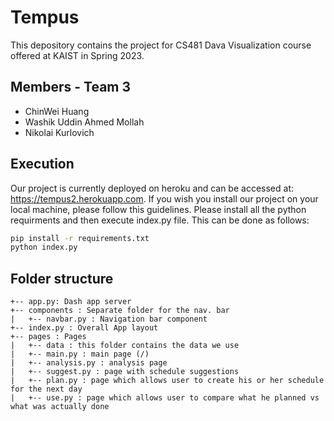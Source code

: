 # Tempus

This depository contains the project for CS481 Dava Visualization course offered at KAIST in Spring 2023.

## Members - Team 3
- ChinWei Huang
- Washik Uddin Ahmed Mollah
- Nikolai Kurlovich

## Execution
Our project is currently deployed on heroku and can be accessed at: https://tempus2.herokuapp.com. If you wish you install our project on your local machine, please follow this guidelines. Please install all the python requirments and then execute index.py file. This can be done as follows:

```bash
pip install -r requirements.txt
python index.py
```

## Folder structure
```
+-- app.py: Dash app server
+-- components : Separate folder for the nav. bar
|   +-- navbar.py : Navigation bar component
+-- index.py : Overall App layout 
+-- pages : Pages
|   +-- data : this folder contains the data we use
|   +-- main.py : main page (/)
|   +-- analysis.py : analysis page
|   +-- suggest.py : page with schedule suggestions
|   +-- plan.py : page which allows user to create his or her schedule for the next day
|   +-- use.py : page which allows user to compare what he planned vs what was actually done
```